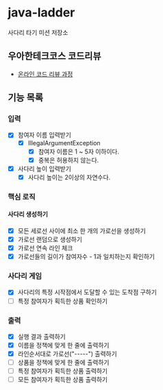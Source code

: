 # java-ladder

사다리 타기 미션 저장소

## 우아한테크코스 코드리뷰

- [온라인 코드 리뷰 과정](https://github.com/woowacourse/woowacourse-docs/blob/master/maincourse/README.md)

## 기능 목록

### 입력
-[x] 참여자 이름 입력받기
  -[x] IllegalArgumentException
    -[x] 참여자 이름은 1 ~ 5자 이하이다. 
    -[x] 중복은 허용하지 않는다. 
- [x] 사다리 높이 입력받기
  - [x] 사다리 높이는 2이상의 자연수다.

### 핵심 로직

#### 사다리 생성하기
- [x] 모든 세로선 사이에 최소 한 개의 가로선을 생성하기
- [x] 가로선 랜덤으로 생성하기
- [x] 가로선 연속 라인 체크
- [x] 가로선들의 길이가 참여자수 - 1과 일치하는지 확인하기

### 사다리 게임
- [x] 사다리의 특정 시작점에서 도달할 수 있는 도착점 구하기
- [ ] 특정 참여자가 획득한 상품 확인하기

### 출력
- [x] 실행 결과 출력하기
- [x] 이름을 정책에 맞게 한 줄에 출력하기
- [x] 라인순서대로 가로선("-----") 출력하기
- [ ] 상품을 정책에 맞게 한 줄에 출력하기
- [ ] 특정 참여자가 획득한 상품 출력하기
- [ ] 모든 참여자가 획득한 상품 출력하기